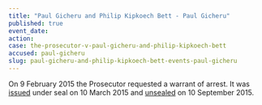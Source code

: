 ```yaml
---
title: "Paul Gicheru and Philip Kipkoech Bett - Paul Gicheru"
published: true
event_date:
action:
case: the-prosecutor-v-paul-gicheru-and-philip-kipkoech-bett
accused: paul-gicheru
slug: paul-gicheru-and-philip-kipkoech-bett-events-paul-gicheru
---
```


On 9 February 2015 the Prosecutor requested a warrant of arrest. It was [issued](https://www.icc-cpi.int/en_menus/icc/situations%20and%20cases/situations/situation%20icc%200109/related%20cases/ICC-01_09-01_15/court-records/chambers/ptcII/Pages/1.aspx) under seal on 10 March 2015 and [unsealed](https://www.icc-cpi.int/en_menus/icc/situations%20and%20cases/situations/situation%20icc%200109/related%20cases/ICC-01_09-01_15/court-records/chambers/ptcII/Pages/11.aspx) on 10 September 2015.<span class="redactor-invisible-space"></span>

